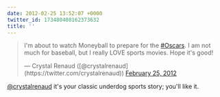 ```yaml
---
date: 2012-02-25 13:52:07 +0000
twitter_id: 173480408162373632
title: ''
---
```


<blockquote class="twitter-tweet"><p lang="en" dir="ltr">I&#39;m about to watch Moneyball to prepare for the <a href="https://twitter.com/hashtag/Oscars?src=hash&amp;ref_src=twsrc%5Etfw">#Oscars</a>. I am not much for baseball, but I really LOVE sports movies. Hope it&#39;s good!</p>&mdash; Crystal Renaud ([@crystalrenaud](https://twitter.com/crystalrenaud)) <a href="https://twitter.com/crystalrenaud/status/173474329412116480?ref_src=twsrc%5Etfw">February 25, 2012</a></blockquote>
<script async src="https://platform.twitter.com/widgets.js" charset="utf-8"></script>

[@crystalrenaud](https://twitter.com/crystalrenaud) it's your classic underdog sports story; you'll like it.
